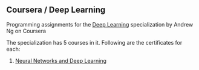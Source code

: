 ## Coursera / Deep Learning
Programming assignments for the [Deep Learning](https://www.coursera.org/specializations/deep-learning) specialization by Andrew Ng on Coursera

The specialization has 5 courses in it. Following are the certificates for each:
1. [Neural Networks and Deep Learning](https://www.coursera.org/account/accomplishments/certificate/TY4YP9CZCMTN)

